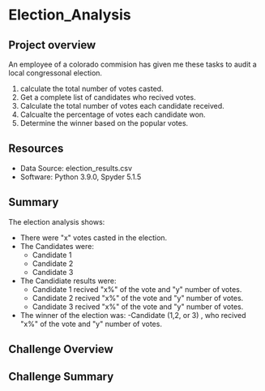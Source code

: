 # Election_Analysis

## Project overview
An employee of a colorado commision has given me these tasks to audit a local congressonal election.

1. calculate the total number of votes casted.
2. Get a complete list of candidates who recived votes.
3. Calculate the total number of votes each candidate received.
4. Calcualte the percentage of votes each candidate won.
5. Determine the winner based on the popular votes.

## Resources
 - Data Source: election_results.csv
 - Software: Python 3.9.0, Spyder 5.1.5

## Summary
The election analysis shows:
- There were "x" votes casted in the election.
- The Candidates were:
    - Candidate 1
    - Candidate 2
    - Candidate 3
- The Candidiate results were:
    - Candidate 1 recived "x%" of the vote and "y" number of votes.
    - Candidate 2 recived "x%" of the vote and "y" number of votes.
    - Candidate 3 recived "x%" of the vote and "y" number of votes.
- The winner of the election was:
    -Candidate (1,2, or 3) , who recived "x%" of the vote and "y" number of votes.
    
## Challenge Overview
  
## Challenge Summary
